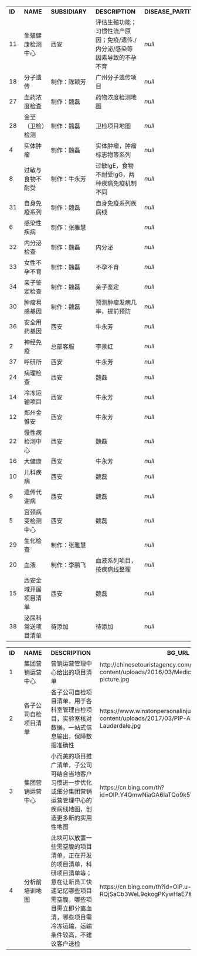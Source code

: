 <table cellspacing="0" cellpadding="0"><tbody><tr><th><a href="#" style="text-decoration: none;" class="sortHeader" onclick="resortTable(this);">ID<span class="sortArrow">&nbsp;&nbsp;</span></a></th><th><a href="#" style="text-decoration: none;" class="sortHeader" onclick="resortTable(this);">NAME<span class="sortArrow">&nbsp;&nbsp;</span></a></th><th><a href="#" style="text-decoration: none;" class="sortHeader" onclick="resortTable(this);">SUBSIDIARY<span class="sortArrow">&nbsp;&nbsp;</span></a></th><th><a href="#" style="text-decoration: none;" class="sortHeader" onclick="resortTable(this);">DESCRIPTION<span class="sortArrow">&nbsp;&nbsp;</span></a></th><th><a href="#" style="text-decoration: none;" class="sortHeader" onclick="resortTable(this);">DISEASE_PARTITION_ID<span class="sortArrow">&nbsp;&nbsp;</span></a></th><th><a href="#" style="text-decoration: none;" class="sortHeader" onclick="resortTable(this);">TYPE<span class="sortArrow">&nbsp;&nbsp;</span></a></th></tr><tr><td>11</td><td>生殖健康检测中心</td><td>西安</td><td>评估生殖功能；习惯性流产原因；免疫/遗传./内分泌/感染等因素导致的不孕不育</td><td><i>null</i></td><td>PUBLIC</td></tr><tr><td>18</td><td>分子遗传</td><td>制作：陈颖芳</td><td>广州分子遗传项目</td><td><i>null</i></td><td>PUBLIC</td></tr><tr><td>27</td><td>血药浓度检查</td><td>制作：魏磊</td><td>药物浓度检测地图</td><td><i>null</i></td><td>PUBLIC</td></tr><tr><td>28</td><td>金至（卫检）检测</td><td>制作：魏磊</td><td>卫检项目地图</td><td><i>null</i></td><td>PUBLIC</td></tr><tr><td>4</td><td>实体肿瘤</td><td>制作：魏磊</td><td>实体肿瘤，肿瘤标志物等系列</td><td><i>null</i></td><td>PUBLIC</td></tr><tr><td>8</td><td>过敏与食物不耐受</td><td>制作：牛永芳</td><td>过敏IgE，食物不耐受IgG，两种疾病免疫机制不同</td><td><i>null</i></td><td>PUBLIC</td></tr><tr><td>31</td><td>自身免疫系列</td><td>制作：魏磊</td><td>自身免疫系列疾病线</td><td><i>null</i></td><td>PUBLIC</td></tr><tr><td>6</td><td>感染性疾病</td><td>制作：张雅慧</td><td></td><td><i>null</i></td><td>PUBLIC</td></tr><tr><td>32</td><td>内分泌检查</td><td>制作：魏磊</td><td>内分泌</td><td><i>null</i></td><td>PUBLIC</td></tr><tr><td>33</td><td>女性不孕不育</td><td>制作：魏磊</td><td>不孕不育</td><td><i>null</i></td><td>PUBLIC</td></tr><tr><td>34</td><td>亲子鉴定检查</td><td>制作：魏磊</td><td>亲子鉴定</td><td><i>null</i></td><td>PUBLIC</td></tr><tr><td>30</td><td>肿瘤易感基因</td><td>制作：魏磊</td><td>预测肿瘤发病几率，提前预防</td><td><i>null</i></td><td>PUBLIC</td></tr><tr><td>36</td><td>安全用药基因</td><td>西安</td><td>牛永芳</td><td><i>null</i></td><td>PUBLIC</td></tr><tr><td>2</td><td>神经免疫</td><td>总部客服</td><td>李景红</td><td><i>null</i></td><td>PUBLIC</td></tr><tr><td>37</td><td>呼研所</td><td>西安</td><td>牛永芳</td><td><i>null</i></td><td>PUBLIC</td></tr><tr><td>24</td><td>病理检查</td><td>西安</td><td>魏磊</td><td><i>null</i></td><td>PUBLIC</td></tr><tr><td>14</td><td>冷冻运输项目</td><td>西安</td><td>牛永芳</td><td><i>null</i></td><td>PUBLIC</td></tr><tr><td>12</td><td>郑州金惟安</td><td>西安</td><td>牛永芳</td><td><i>null</i></td><td>PUBLIC</td></tr><tr><td>22</td><td>慢性病检测中心</td><td>西安</td><td>魏磊</td><td><i>null</i></td><td>PUBLIC</td></tr><tr><td>16</td><td>大健康</td><td>西安</td><td>牛永芳</td><td><i>null</i></td><td>PUBLIC</td></tr><tr><td>10</td><td>儿科疾病</td><td>西安</td><td>魏磊</td><td><i>null</i></td><td>PUBLIC</td></tr><tr><td>9</td><td>遗传代谢病</td><td>西安</td><td>魏磊</td><td><i>null</i></td><td>PUBLIC</td></tr><tr><td>5</td><td>宫颈病变检测中心</td><td>西安</td><td>魏磊</td><td><i>null</i></td><td>PUBLIC</td></tr><tr><td>29</td><td>生化检查</td><td>制作：张雅慧</td><td></td><td><i>null</i></td><td>PUBLIC</td></tr><tr><td>20</td><td>血液</td><td>制作：李鹏飞</td><td>血液系列项目，按疾病线整理</td><td><i>null</i></td><td>PUBLIC</td></tr><tr><td>15</td><td>西安金域开展项目清单</td><td>西安</td><td>魏磊</td><td><i>null</i></td><td>PUBLIC</td></tr><tr><td>38</td><td>泌尿科常送项目清单</td><td>待添加</td><td>待添加</td><td><i>null</i></td><td>PUBLIC</td></tr></tbody></table>


<table cellspacing="0" cellpadding="0"><tbody><tr><th><a href="#" style="text-decoration: none;" class="sortHeader" onclick="resortTable(this);">ID<span class="sortArrow">&nbsp;&nbsp;</span></a></th><th><a href="#" style="text-decoration: none;" class="sortHeader" onclick="resortTable(this);">NAME<span class="sortArrow">&nbsp;&nbsp;</span></a></th><th><a href="#" style="text-decoration: none;" class="sortHeader" onclick="resortTable(this);">DESCRIPTION<span class="sortArrow">&nbsp;&nbsp;</span></a></th><th><a href="#" style="text-decoration: none;" class="sortHeader" onclick="resortTable(this);">BG_URL<span class="sortArrow">&nbsp;&nbsp;</span></a></th></tr><tr><td>1</td><td>集团营销运营中心</td><td>营销运营管理中心给出的项目清单</td><td>http://chinesetouristagency.com/wp-content/uploads/2016/03/Medical-tourim-featured-picture.jpg</td></tr><tr><td>2</td><td>各子公司自检项目清单</td><td>各子公司自检项目清单，用于各科室管理自检项目，实验室核对数据，一站式信息输出，保障数据准确性</td><td>https://www.winstonpersonalinjury.com/wp-content/uploads/2017/03/PIP-Accident-Lawyer-Fort-Lauderdale.jpg</td></tr><tr><td>3</td><td>集团营销运营中心</td><td>小而美的项目推广清单，子公司可结合当地客户习惯进一步优化或细分集团营销运营管理中心的疾病线地图，创造更多新的实用性地图</td><td>https://cn.bing.com/th?id=OIP.Y4QmwNiaGA6IaTQo9k5WEgHaE8&amp;pid=Api&amp;rs=1</td></tr><tr><td>4</td><td>分析前培训地图</td><td>此块可以放置一些需空腹的项目清单，正在开发的项目清单，科研项目清单等；意在让新员工快速记忆哪些项目需空腹，哪些项目需立即分离血清，哪些项目需冷冻运输，运输条件较高，不建议客户送检</td><td>https://cn.bing.com/th?id=OIP.u-RQjSaCb3WeL9qkogPKywHaE7&amp;pid=Api&amp;rs=1</td></tr></tbody></table>
